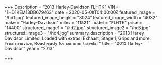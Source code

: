 +++
Description = "2013 Harley-Davidson FLHTK"
VIN = "1HD1KEM13DB679463"
date = 2020-05-08T04:00:00Z
featured_image = "/hd1.jpg"
featured_image_height = "3024"
featured_image_width = "4032"
make = "Harley-Davidson"
miles = "11821"
model = "FLHTK"
price = "14400"
structured_image1 = "/hd2.jpg"
structured_image2 = "/hd3.jpg"
structured_image3 = "/hd4.jpg"
summary_description = "2013 Harley Davidson Limited, Loaded with extras! Exhaust, Stage 1, Grips and more. Fresh service, Road ready for summer travels! "
title = "2013 Harley-Davidson"
year = "2013"

+++
